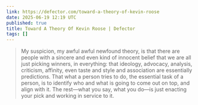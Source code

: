 ```yaml
---
link: https://defector.com/toward-a-theory-of-kevin-roose
date: 2025-06-19 12:19 UTC
published: true
title: Toward A Theory Of Kevin Roose | Defector
tags: []
---
```


> My suspicion, my awful awful newfound theory, is that there are people with a sincere and even kind of innocent belief that we are all just picking winners, in everything: that ideology, advocacy, analysis, criticism, affinity, even taste and style and association are essentially predictions. That what a person tries to do, the essential task of a person, is to identify who and what is going to come out on top, and align with it. The rest—what you say, what you do—is just enacting your pick and working in service to it.
